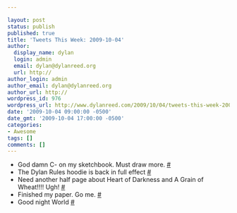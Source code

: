 ```yaml
---

layout: post
status: publish
published: true
title: 'Tweets This Week: 2009-10-04'
author:
  display_name: dylan
  login: admin
  email: dylan@dylanreed.org
  url: http://
author_login: admin
author_email: dylan@dylanreed.org
author_url: http://
wordpress_id: 976
wordpress_url: http://www.dylanreed.com/2009/10/04/tweets-this-week-2009-10-04/
date: '2009-10-04 09:00:00 -0500'
date_gmt: '2009-10-04 17:00:00 -0500'
categories:
- Awesome
tags: []
comments: []
---
```


  * God damn C- on my sketchbook. Must draw more. [#][1]
  * The Dylan Rules hoodie is back in full effect [#][2]
  * Need another half page about Heart of Darkness and A Grain of Wheat!!!! Ugh! [#][3]
  * Finished my paper. Go me. [#][4]
  * Good night World [#][5]
  


   [1]: http://twitter.com/awesomeguy/statuses/4445574888
   [2]: http://twitter.com/awesomeguy/statuses/4530918422
   [3]: http://twitter.com/awesomeguy/statuses/4544599372
   [4]: http://twitter.com/awesomeguy/statuses/4545042627
   [5]: http://twitter.com/awesomeguy/statuses/4545074522

